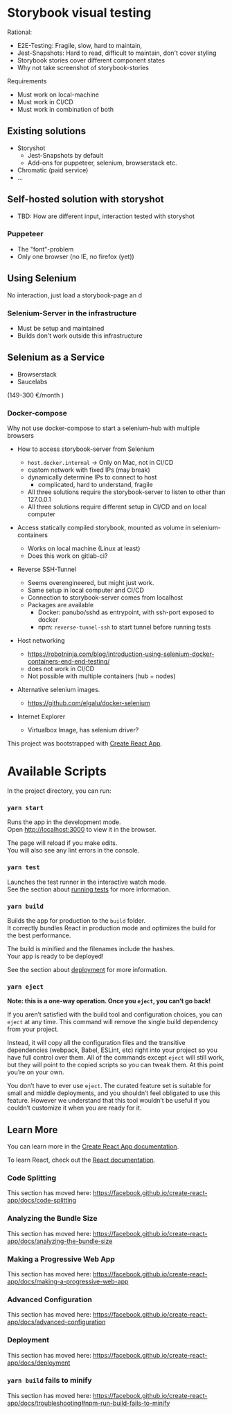 # Storybook visual testing 

Rational: 
* E2E-Testing: Fragile, slow, hard to maintain,
* Jest-Snapshots: Hard to read, difficult to maintain, don't cover styling
* Storybook stories cover different component states
* Why not take screenshot of storybook-stories

Requirements
* Must work on local-machine
* Must work in CI/CD
* Must work in combination of both

##  Existing solutions

* Storyshot
  * Jest-Snapshots by default
  * Add-ons for puppeteer, selenium, browserstack etc.
* Chromatic (paid service)
* ...

## Self-hosted solution with storyshot

* TBD: How are different input, interaction tested with storyshot

### Puppeteer

* The "font"-problem
* Only one browser (no IE, no firefox (yet))

## Using Selenium

No interaction, just load a storybook-page an d
 
### Selenium-Server in the infrastructure

* Must be setup and maintained
* Builds don't work outside this infrastructure

## Selenium as a Service

* Browserstack
* Saucelabs

(149-300 €/month )

### Docker-compose

Why not use docker-compose to start a selenium-hub with multiple browsers

* How to access storybook-server from Selenium
  * `host.docker.internal` -> Only on Mac, not in CI/CD
  * custom network with fixed IPs (may break)
  * dynamically determine IPs to connect to host
    * complicated, hard to understand, fragile
  * All three solutions require the storybook-server to listen to other than 127.0.0.1
  * All three solutions require different setup in CI/CD and on local computer
* Access statically compiled storybook, mounted as volume in selenium-containers
  * Works on local machine (Linux at least)
  * Does this work on gitlab-ci?
* Reverse SSH-Tunnel
  * Seems overengineered, but might just work.
  * Same setup in local computer and CI/CD
  * Connection to storybook-server comes from localhost
  * Packages are available
    * Docker: panubo/sshd as entrypoint, with ssh-port exposed to docker
    * npm: `reverse-tunnel-ssh` to start tunnel before running tests
* Host networking
  * https://robotninja.com/blog/introduction-using-selenium-docker-containers-end-end-testing/
  * does not work in CI/CD
  * Not possible with multiple containers (hub + nodes)
    
* Alternative selenium images.
  * https://github.com/elgalu/docker-selenium

* Internet Explorer
  * Virtualbox Image, has selenium driver?
  


This project was bootstrapped with [Create React App](https://github.com/facebook/create-react-app).

# Available Scripts

In the project directory, you can run:

### `yarn start`

Runs the app in the development mode.<br />
Open [http://localhost:3000](http://localhost:3000) to view it in the browser.

The page will reload if you make edits.<br />
You will also see any lint errors in the console.

### `yarn test`

Launches the test runner in the interactive watch mode.<br />
See the section about [running tests](https://facebook.github.io/create-react-app/docs/running-tests) for more information.

### `yarn build`

Builds the app for production to the `build` folder.<br />
It correctly bundles React in production mode and optimizes the build for the best performance.

The build is minified and the filenames include the hashes.<br />
Your app is ready to be deployed!

See the section about [deployment](https://facebook.github.io/create-react-app/docs/deployment) for more information.

### `yarn eject`

**Note: this is a one-way operation. Once you `eject`, you can’t go back!**

If you aren’t satisfied with the build tool and configuration choices, you can `eject` at any time. This command will remove the single build dependency from your project.

Instead, it will copy all the configuration files and the transitive dependencies (webpack, Babel, ESLint, etc) right into your project so you have full control over them. All of the commands except `eject` will still work, but they will point to the copied scripts so you can tweak them. At this point you’re on your own.

You don’t have to ever use `eject`. The curated feature set is suitable for small and middle deployments, and you shouldn’t feel obligated to use this feature. However we understand that this tool wouldn’t be useful if you couldn’t customize it when you are ready for it.

## Learn More

You can learn more in the [Create React App documentation](https://facebook.github.io/create-react-app/docs/getting-started).

To learn React, check out the [React documentation](https://reactjs.org/).

### Code Splitting

This section has moved here: https://facebook.github.io/create-react-app/docs/code-splitting

### Analyzing the Bundle Size

This section has moved here: https://facebook.github.io/create-react-app/docs/analyzing-the-bundle-size

### Making a Progressive Web App

This section has moved here: https://facebook.github.io/create-react-app/docs/making-a-progressive-web-app

### Advanced Configuration

This section has moved here: https://facebook.github.io/create-react-app/docs/advanced-configuration

### Deployment

This section has moved here: https://facebook.github.io/create-react-app/docs/deployment

### `yarn build` fails to minify

This section has moved here: https://facebook.github.io/create-react-app/docs/troubleshooting#npm-run-build-fails-to-minify
